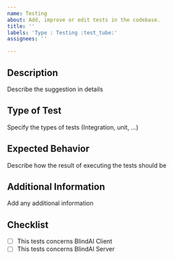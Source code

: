 ```yaml
---
name: Testing
about: Add, improve or edit tests in the codebase.
title: ''
labels: 'Type : Testing :test_tube:'
assignees: ''

---
```


## Description
Describe the suggestion in details

## Type of Test
Specify the types of tests (Integration, unit, ...)

## Expected Behavior
Describe how the result of executing the tests should be

## Additional Information
Add any additional information

## Checklist
- [ ] This tests concerns BlindAI Client
- [ ] This tests concerns BlindAI Server
